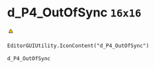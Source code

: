 # d_P4_OutOfSync `16x16`
<img src="/img/d_P4_OutOfSync.png" width=16 height=16>

``` CSharp
EditorGUIUtility.IconContent("d_P4_OutOfSync")
```
```
d_P4_OutOfSync
```
